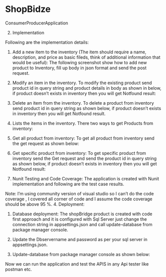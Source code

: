 # ShopBidze
ConsumerProducerApplication

2.	Implementation

Following are the implementation details:
1.	Add a new item to the inventory (The item should require a name, description, and price as basic fileds, think of additional information that would be useful):
The following screenshot show how to add new product to Inventory, fill up body in json format and send the post request.

2.	Modify an item in the inventory.
To modify the existing product send product id in query string and product details in body as shown in below, if product doesn’t exists in inventory then you will get Notfound result:
 

3.	Delete an item from the inventory.
To delete a product from inventory send product id in query string as shown below, if product doesn’t exists in inventory then you will get Notfound result.
 
4.	Lists the items in the inventory.
There two ways to get Products from inventory:
1.	Get all product from inventory:
To get all product from inventory send the get request as shown below:
 

2.	Get specific product from inventory:
To get specific product from inventory send the Get request and send the product id in query string as shown below, if product doesn’t exists in inventory then you will get Notfound result:

 

3. Nunit Testing and Code Coverage:
The application is created with Nunit implementation and following are the test case results.
  

Note: I’m using community version of visual studio so I can’t do the code coverage , I covered all corner of code and I assume the code coverage should be above 95 %.
4.	Deployment: 
1.	 Database deployment:
The shopBridge product is created with code first approach and it is configured with Sql Server just change the connection string in appsettings.json and call update-database from package manager console.
1.	Update the Dbservername and password as per your sql server in appsettings.json.

 

2.	Update-database from package manager console as shown below:

 

 Now we can run the application and test the APIS in any Api tester like postman etc.
